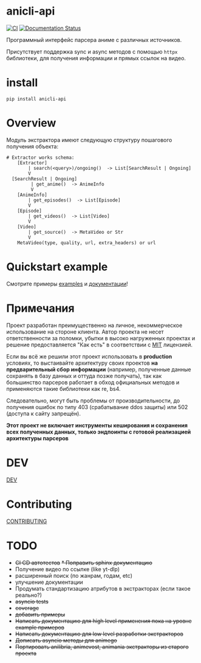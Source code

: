 # anicli-api
[![CI](https://github.com/vypivshiy/anicli-api/actions/workflows/ci.yml/badge.svg)](https://github.com/vypivshiy/anicli-api/actions/workflows/ci.yml)
[![Documentation Status](https://readthedocs.org/projects/anicli-api/badge/?version=latest)](https://anicli-api.readthedocs.io/en/latest/?badge=latest)

Программный интерфейс парсера аниме с различных источников.

Присутствует поддержка sync и async методов с помощью `httpx` библиотеки, для получения информации и прямых ссылок 
на видео.

# install
`pip install anicli-api`

# Overview
Модуль экстрактора имеют следующую структуру пошагового получения объекта:
```shell
# Extractor works schema:
    [Extractor]
        | search(<query>)/ongoing()  -> List[SearchResult | Ongoing]
        V                           
  [SearchResult | Ongoing]          
         | get_anime()  -> AnimeInfo
         V                          
    [AnimeInfo]                     
        | get_episodes()  -> List[Episode]  
        V                           
    [Episode]                      
        | get_videos()  -> List[Video]              
        V                           
    [Video]
        | get_source()  -> MetaVideo or Str
        V
    MetaVideo(type, quality, url, extra_headers) or url
```

# Quickstart example
Смотрите примеры [examples](examples) и [документации](https://anicli-api.readthedocs.io/en/latest/index.html)!

# Примечания

Проект разработан преимущественно на личное, некоммерческое использование на стороне клиента. 
Автор проекта не несет ответственности за поломки, убытки в высоко нагруженных проектах и решение
предоставляется "Как есть" в соответствии с [MIT](LIENSE) лицензией.

Если вы всё же решили этот проект использовать в **production** условиях, 
то выстаивайте архитектуру своих проектов **на предварительный сбор информации** 
(например, полученные данные сохранять в базу данных и оттуда позже получать), 
так как большинство парсеров работает в обход официальных методов и применяются такие библиотеки как re, bs4. 

Следовательно, могут быть проблемы от производительности, до получения ошибок по типу 403 (срабатывание ddos защиты) или 
502 (доступа к сайту запрещён).

**Этот проект не включает инструменты кеширования и сохранения всех полученных данных, только эндпоинты 
с готовой реализацией архитектуры парсеров**

# DEV
 [DEV](DEV.MD)

# Contributing
[CONTRIBUTING](CONTRIBUTING.MD)

# TODO
* ~~CI CD автотестов~~
~~* Поправить sphinx документацию~~
* Получение видео по ссылке (like yt-dlp)
* расширенный поиск (по жанрам, годам, etc)
* улучшение документации
* Продумать стандартизацию атрибутов в экстракторах (если такое реально?)
* ~~asyncio tests~~
* ~~coverage~~
* ~~добавить примеры~~
* ~~Написать документацию для high level применения пока на уровне example примеров~~
* ~~Написать документацию для low level разработки экстракторов~~
* ~~Дописать asyncio методы для animego~~
* ~~Портировать anilibria, animevost, animania экстракторы из старого проекта~~
